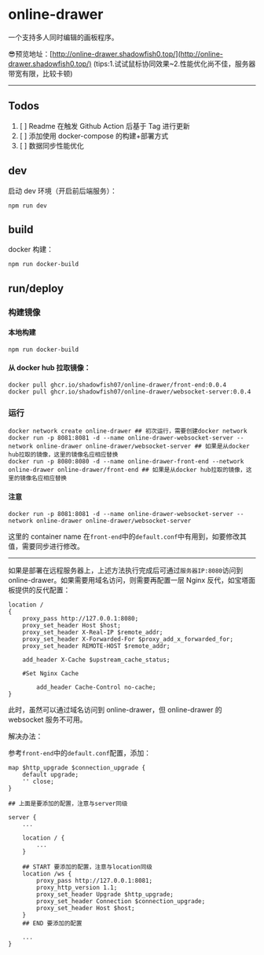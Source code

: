 # online-drawer

一个支持多人同时编辑的画板程序。

😎预览地址：[http://online-drawer.shadowfish0.top/](http://online-drawer.shadowfish0.top/)
(tips:1.试试鼠标协同效果~2.性能优化尚不佳，服务器带宽有限，比较卡顿)

---

## Todos

1. [ ] Readme 在触发 Github Action 后基于 Tag 进行更新
2. [ ] 添加使用 docker-compose 的构建+部署方式
3. [ ] 数据同步性能优化

## dev

启动 dev 环境（开启前后端服务）：

```shell
npm run dev
```

## build

docker 构建：

```shell
npm run docker-build
```

## run/deploy

### 构建镜像

#### 本地构建

```shell
npm run docker-build
```

#### 从 docker hub 拉取镜像：

```shell
docker pull ghcr.io/shadowfish07/online-drawer/front-end:0.0.4
docker pull ghcr.io/shadowfish07/online-drawer/websocket-server:0.0.4
```

### 运行

```shell
docker network create online-drawer ## 初次运行，需要创建docker network
docker run -p 8081:8081 -d --name online-drawer-websocket-server --network online-drawer online-drawer/websocket-server ## 如果是从docker hub拉取的镜像，这里的镜像名应相应替换
docker run -p 8080:8080 -d --name online-drawer-front-end --network online-drawer online-drawer/front-end ## 如果是从docker hub拉取的镜像，这里的镜像名应相应替换
```

#### 注意

```shell
docker run -p 8081:8081 -d --name online-drawer-websocket-server --network online-drawer online-drawer/websocket-server
```

这里的 container name 在`front-end`中的`default.conf`中有用到，如要修改其值，需要同步进行修改。

---

如果是部署在远程服务器上，上述方法执行完成后可通过`服务器IP:8080`访问到 online-drawer。如果需要用域名访问，则需要再配置一层 Nginx 反代，如宝塔面板提供的反代配置：

```
location /
{
    proxy_pass http://127.0.0.1:8080;
    proxy_set_header Host $host;
    proxy_set_header X-Real-IP $remote_addr;
    proxy_set_header X-Forwarded-For $proxy_add_x_forwarded_for;
    proxy_set_header REMOTE-HOST $remote_addr;

    add_header X-Cache $upstream_cache_status;

    #Set Nginx Cache

    	add_header Cache-Control no-cache;
}
```

此时，虽然可以通过域名访问到 online-drawer，但 online-drawer 的 websocket 服务不可用。

解决办法：

参考`front-end`中的`default.conf`配置，添加：

```
map $http_upgrade $connection_upgrade {
    default upgrade;
    '' close;
}

## 上面是要添加的配置，注意与server同级

server {
    ...

    location / {
        ...
    }

    ## START 要添加的配置，注意与location同级
    location /ws {
        proxy_pass http://127.0.0.1:8081;
        proxy_http_version 1.1;
        proxy_set_header Upgrade $http_upgrade;
        proxy_set_header Connection $connection_upgrade;
        proxy_set_header Host $host;
    }
    ## END 要添加的配置

    ...
}
```
